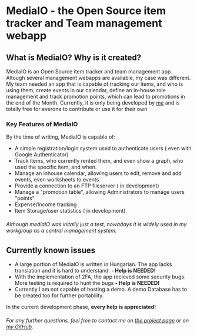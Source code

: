 # MediaIO - the Open Source item tracker and Team management webapp

## What is MediaIO? Why is it created?
MediaIO is an Open Source item tracker and team management app. Altough several management webapps are available, my case was different.  My team needed an app that is capable of tracking our items, and who is using them, create events in our calendar, define an in-house role management and track promotion points, which can lead to promotions in the end of the Month. Currently, it is only being developed by [me](https://github.com/d3rang3 "me") and is totally free for everone to contribute or use it for their own

### Key Features of MediaIO
By the time of writing, MediaIO is capable of:
- A simple registration/login system used to authenticate users ( even with Google Authenticator)
-  Track items, who currently rented them, and even show a graph, who used the specific item, and when.
- Manage an inhouse calendar, allowing users to edit, remove and add events, even worksheets to events
- Provide a connection to an FTP fileserver ( in development)
- Manage a "promotion table", allowing Administrators to manage users "points"
- Expense/Income tracking
- Item Storage/user statistics ( in development)

###### Although mediaIO was initally just a test, nowadays it is widely used in my workgroup as a central management system.
## Currently known issues
- A large portion of MediaIO is written in Hungarian. The app lacks translation and it is hard to understand. **- Help is NEEDED!**
- With the implementation of 2FA, the app recieved some security bugs. More testing is required to hunt the bugs  **- Help is NEEDED!**
- Currently I am not capable of hosting a demo. A demo Database has to be created too for further portability.

In the current development phase, **every help is appreciated!**
###### For any further questions, feel free to contact me on [the project page](https://github.com/d3rang3/mediaio "the project's page") or on [my GitHub](https://github.com/d3rang3 "my GitHub").
